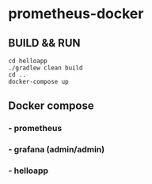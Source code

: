 # prometheus-docker

## BUILD && RUN
````
cd helloapp
./gradlew clean build
cd ..
docker-compose up
````

## Docker compose
### - prometheus
### - grafana (admin/admin)
### - helloapp
